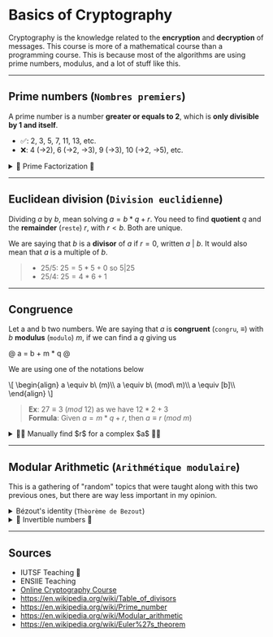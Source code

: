 # Basics of Cryptography

Cryptography is the knowledge related to the **encryption** and **decryption** of messages. This course is more of a mathematical course than a programming course. This is because most of the algorithms are using prime numbers, modulus, and a lot of stuff like this.

<hr class="sl">

## Prime numbers (`Nombres premiers`)

A prime number is a number **greater or equals to 2**, which is **only divisible by 1 and itself**.

* ✅: 2, 3, 5, 7, 11, 13, etc.
* ❌: 4 (→2), 6 (→2, →3), 9 (→3), 10 (→2, →5), etc.

<details class="details-e">
<summary>🧺 Prime Factorization 🧺</summary>

* **French**: `Décomposition en produit de facteurs premiers`
* **Definition**: Every number ($\ge 2$) can be expressed as a product of prime numbers
* Examples
    * $27 = 3 * 9 = 3^3$
    * $60 = 6 * 10 = 2 * 3 * 5 * 2 = 2^2 * 3 * 5$
</details>

<hr class="sr">

## Euclidean division (`Division euclidienne`)

Dividing $a$ by $b$, mean solving $a = b * q + r$. You need to find **quotient** $q$ and the **remainder** (`reste`) $r$, with $r \lt b$. Both are unique.

We are saying that $b$ is a **divisor** of $a$ if $r = 0$, written $a\ |\ b$. It would also mean that $a$ is a multiple of $b$.

> * $25/5$: $25 = 5 * 5 + 0$ so $5|25$
> * $25/4$: $25 = 4 * 6 + 1$

<hr class="sl">

## Congruence

Let a and b two numbers. We are saying that $a$ is **congruent** (`congru`, $\equiv$) with $b$ **modulus** (`modulo`) $m$, if we can find a $q$ giving us

@
a = b + m * q
@

We are using one of the notations below

<div>
\[
\begin{align}
a \equiv b\ (m)\\
a \equiv b\ (mod\ m)\\
a \equiv [b]\\
\end{align}
\]
</div>

> **Ex**: $27 \equiv 3\ (mod\ 12)$ as we have $12*2 + 3$<br>
> **Formula**: Given $a = m * q + r$, then $a \equiv r\ (mod\ m)$


<details class="details-e">
<summary>🐱‍🏍 Manually find $r$ for a complex $a$ 🐱‍🏍</summary>


If you need to evaluate the value $r$ given modulus $m$ **of a complex value** $a$, then simply rewrite $a$ as a product of factors, and evaluate the modulus on each one.

* Ex: $256\ \text{mod}\ 7 = 2^8 = 2^3 * 2^3 * 2^2$
  * $2^3 = 8 \equiv 1\ (\text{mod}\ 7)$
  * $2^2 = 4 \equiv 4\ (\text{mod}\ 7)$
  * Giving us $256 \equiv 1 * 1 * 4 \equiv 4 \ (\text{mod}\ 7)$
* Ex: $2021\ \text{mod}\ 3 = 2000 + 20 + 1 = 2 * 10^3 + 2 * 10^2 + 1$
  * $10 \equiv 1\ \text{mod}\ 3$
  * $10^2 = 10 * 10 \equiv 1 \ (\text{mod}\ 3)$
  * $10^3 = 10 * 10 * 10 \equiv 1 \ (\text{mod}\ 3)$
  * $2021= 2 * 1 + 2 * 1 + 1 = 5 \equiv 2 \ (\text{mod}\ 3)$

This is called **Euler theorem** ([wiki](https://en.wikipedia.org/wiki/Euler%27s_theorem)).
</details>

<hr class="sr">

## Modular Arithmetic (`Arithmétique modulaire`)

This is a gathering of "random" topics that were taught along with this two previous ones, but there are way less important in my opinion.

<details class="details-e">
<summary>Bézout's identity (<code>Thèorème de Bezout</code>) </summary>

</details>

<details class="details-e">
<summary>🧐 Invertible numbers 🧐</summary>

A number $a$ is invertible modulus $m$ if, $\exists a^{-1}$ giving us $a * a^{-1} \equiv 1\ (mod\ m)$. To find $a^{-1}$, you can use Bézout: $a u + m v = 1 \Leftrightarrow a u = 1\ (mod\ m) \Leftrightarrow a^{-1} \equiv u\ (mod\ m)$ with $u \gt 0$.

* **Condition**: $a \wedge m\ |\ 1$
* **Ex**: in Bézout example, we had $98 * 4 + 77 * 5 = 7$
  * ❌: not invertible
* **Ex**: we found that $5 * 3 + 7 * -2 = 1$
  * $m = 7$, and $a = 5$
  * $5^{-1} = 3\ (\text{mod}\ 7)$
  * **check**: $5 * 3 = 15 = 1\ (\text{mod}\ 7)$
  * $7^{-1} = -2 = 3\ (\text{mod}\ 5)$
  * **check**: $3 * 7 = 21 = 1\ (\text{mod}\ 5)$
</details>

<hr class="sl">

## Sources

* IUTSF Teaching 🚀
* ENSIIE Teaching
* [Online Cryptography Course](https://crypto.stanford.edu/~dabo/courses/OnlineCrypto/)
* <https://en.wikipedia.org/wiki/Table_of_divisors>
* <https://en.wikipedia.org/wiki/Prime_number>
* <https://en.wikipedia.org/wiki/Modular_arithmetic>
* <https://en.wikipedia.org/wiki/Euler%27s_theorem>